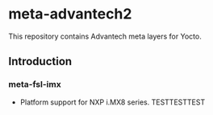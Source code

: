 # meta-advantech2

This repository contains Advantech meta layers for Yocto.

## Introduction

### meta-fsl-imx

- Platform support for NXP i.MX8 series.
TESTTESTTEST
